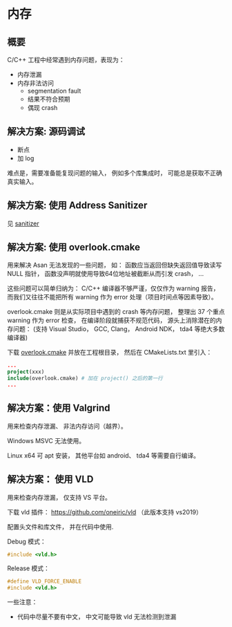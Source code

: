 # 内存

## 概要
C/C++ 工程中经常遇到内存问题，表现为：
- 内存泄漏
- 内存非法访问
    - segmentation fault
    - 结果不符合预期
    - 偶现 crash

## 解决方案: 源码调试
- 断点
- 加 log

难点是，需要准备能复现问题的输入， 例如多个库集成时， 可能总是获取不正确真实输入。

## 解决方案: 使用 Address Sanitizer

见 [sanitizer](sanitizer)


## 解决方案: 使用 overlook.cmake
用来解决 Asan 无法发现的一些问题， 如： 函数应当返回但缺失返回值导致读写 NULL 指针， 函数没声明就使用导致64位地址被截断从而引发 crash， ...

这些问题可以简单归纳为： C/C++ 编译器不够严谨，仅仅作为 warning 报告， 而我们又往往不能把所有 warning 作为 error 处理（项目时间点等因素导致）。

overlook.cmake 则是从实际项目中遇到的 crash 等内存问题， 整理出 37 个重点 warning 作为 error 检查， 在编译阶段就捕获不规范代码， 源头上消除潜在的内存问题：
(支持 Visual Studio， GCC, Clang， Android NDK， tda4 等绝大多数编译器)

下载 [overlook.cmake](https://github.com/zchrissirhcz/overlook/blob/main/overlook.cmake) 并放在工程根目录， 然后在 CMakeLists.txt 里引入：
```cmake
...
project(xxx)
include(overlook.cmake) # 加在 project() 之后的第一行
...
```

## 解决方案：使用 Valgrind
用来检查内存泄漏、 非法内存访问（越界）。

Windows MSVC 无法使用。

Linux x64 可 apt 安装， 其他平台如 android、 tda4 等需要自行编译。

## 解决方案： 使用 VLD
用来检查内存泄漏， 仅支持 VS 平台。

下载 vld 插件： https://github.com/oneiric/vld （此版本支持 vs2019）

配置头文件和库文件， 并在代码中使用.

Debug 模式：
```c++
#include <vld.h>
```

Release 模式：
```c++
#define VLD_FORCE_ENABLE
#include <vld.h>
```

一些注意：
- 代码中尽量不要有中文， 中文可能导致 vld 无法检测到泄漏
